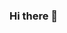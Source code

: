 ### Hi there 👋

<!--
**Arya-05/Arya-05** is a ✨ _special_ ✨ repository because its `README.md` (this file) appears on your GitHub profile.

Here are some ideas to get you started:

- 🔭 I’m currently working on Machine Learning Projects
- 🌱 I’m currently learning ReactJs
- 👯 I’m looking to collaborate on gfg
- 🤔 I’m looking for help with Gfg
- 💬 Ask me about anything
- 📫 How to reach me: aryaharde05@gmail.com
- 😄 Pronouns: ...
- ⚡ Fun fact: I am a crazy person
-->
